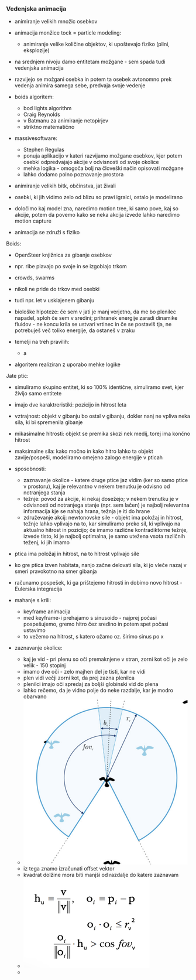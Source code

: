 ### Vedenjska animacija

- animiranje velikih množic osebkov
- animacija monžice tock = particle modeling:
	- animiranje velike količine objektov, ki upoštevajo fiziko (plini, eksplozije)
- na srednjem nivoju damo entitetam možgane - sem spada tudi vedenjska animacija
- razvijejo se možgani osebka in potem ta osebek avtonomno prek vedenja animira samega sebe, predvaja svoje vedenje

- boids algoritem:
	- bod lights algorithm
	- Craig Reynolds
	- v Batmanu za animiranje netopirjev
	- striktno matematično

- massivesoftware:
	- Stephen Regulas
	- ponuja aplikacijo v kateri razvijamo možgane osebkov, kjer potem osebki odpredvajajo akcije v odvisnosti od svoje okolice
	- mehka logika - omogoča bolj na človeški način opisovati možgane
	- lahko dodamo polno poznavanje prostora

- animiranje velikih bitk, občinstva, jat živali
- osebki, ki jih vidimo zelo od blizu so pravi igralci, ostalo je modelirano
- določimo kaj model zna, naredimo motion tree, ki samo pove, kaj so akcije, potem da povemo kako se neka akcija izvede lahko naredimo motion capture
- animacija se združi s fiziko

Boids:
- OpenSteer knjižnica za gibanje osebkov
- npr. ribe plavajo po svoje in se izgobiajo trkom
- crowds, swarms
- nikoli ne pride do trkov med osebki
- tudi npr. let v usklajenem gibanju

- biološke hipoteze: če sem v jati je manj verjetno, da me bo plenilec napadel, sploh če sem v sredini; prihranek energije zaradi dinamike fluidov - ne koncu krila se ustvari vrtinec in če se postaviš tja, ne potrebuješ več toliko energije, da ostaneš v zraku

- temelji na treh pravilih:
	- a

- algoritem realiziran z uporabo mehke logike

Jate ptic:
- simuliramo skupino entitet, ki so 100% identične, simuliramo svet, kjer živijo samo entitete
- imajo dve karaktreristiki: pozicijo in hitrost leta
- vztrajnost: objekt v gibanju bo ostal v gibanju, dokler nanj ne vpliva neka sila, ki bi spremenila gibanje
- mikasimalne hitrosti: objekt se premika skozi nek medij, torej ima končno hitrost
- maksimalne sila: kako močno in kako hitro lahko ta objekt zavije/pospeši, modeliramo omejeno zalogo energije v pticah
- sposobnosti:
	- zaznavanje okolice - katere druge ptice jaz vidim (ker so samo ptice v prostoru), kaj je relevantno v nekem trenutku je odvisno od notranjega stanja
	- težnje: povod za akcije, ki nekaj dosežejo; v nekem trenutku je v odvisnosti od notranjega stanje (npr. sem lačen) je najbolj relevantna informacija kje se nahaja hrana, težnja je iti do hrane
	- združevanje akcij: newtonovske sile - objekt ima položaj in hitrost, težnje lahko vplivajo na to, kar simuliramo preko sil, ki vplivajo na aktualno hitrost in pozicijo; če imamo različne kontradiktorne težnje, izvede tisto, ki je najbolj optimalna, je samo utežena vsota različnih teženj, ki jih imamo
- ptica ima položaj in hitrost, na to hitrost vplivajo sile
- ko gre ptica izven habitata, nanjo začne delovati sila, ki jo vleče nazaj v smeri pravokotno na smer gibanja
- računamo pospešek, ki ga prištejemo hitrosti in dobimo novo hitrost - Eulerska integracija

- mahanje s krili:
	- keyframe animacija
	- med keyframe-i prehajamo s sinusoido - najprej počasi pospešujemo, gremo hitro čez sredino in potem spet počasi ustavimo
	- to vežemo na hitrost, s katero ožamo oz. širimo sinus po x

- zaznavanje okolice:
	- kaj je vid - pri plenu so oči premaknjene v stran, zorni kot oči je zelo velik - 150 stopinj
	- imamo dve oči - zelo majhen del je tisti, kar ne vidi
	- plen vidi večji zorni kot, da prej zazna plenilca
	- plenilci imajo oči spredaj za boljši globinski vid do plena
	- lahko rečemo, da je vidno polje do neke razdalje, kar je modro obarvano
	- ![200](../../Images2/Pasted%20image%2020241218110233.png)
	- iz tega znamo izračunati offset vektor
	- kvadrat dolžine mora biti manjši od razdalje do katere zaznavam
	- ![150](../../Images2/Pasted%20image%2020241218110307.png)
	- 